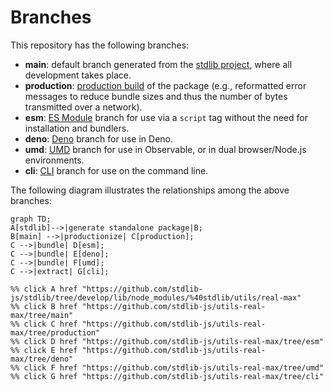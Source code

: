 <!--

@license Apache-2.0

Copyright (c) 2023 The Stdlib Authors.

Licensed under the Apache License, Version 2.0 (the "License");
you may not use this file except in compliance with the License.
You may obtain a copy of the License at

    http://www.apache.org/licenses/LICENSE-2.0

Unless required by applicable law or agreed to in writing, software
distributed under the License is distributed on an "AS IS" BASIS,
WITHOUT WARRANTIES OR CONDITIONS OF ANY KIND, either express or implied.
See the License for the specific language governing permissions and
limitations under the License.

-->

# Branches

This repository has the following branches:

-   **main**: default branch generated from the [stdlib project][stdlib-url], where all development takes place.
-   **production**: [production build][production-url] of the package (e.g., reformatted error messages to reduce bundle sizes and thus the number of bytes transmitted over a network).
-   **esm**: [ES Module][esm-url] branch for use via a `script` tag without the need for installation and bundlers.
-   **deno**: [Deno][deno-url] branch for use in Deno.
-   **umd**: [UMD][umd-url] branch for use in Observable, or in dual browser/Node.js environments.
-   **cli**: [CLI][cli-url] branch for use on the command line.

The following diagram illustrates the relationships among the above branches:

```mermaid
graph TD;
A[stdlib]-->|generate standalone package|B;
B[main] -->|productionize| C[production];
C -->|bundle| D[esm];
C -->|bundle| E[deno];
C -->|bundle| F[umd];
C -->|extract| G[cli];

%% click A href "https://github.com/stdlib-js/stdlib/tree/develop/lib/node_modules/%40stdlib/utils/real-max"
%% click B href "https://github.com/stdlib-js/utils-real-max/tree/main"
%% click C href "https://github.com/stdlib-js/utils-real-max/tree/production"
%% click D href "https://github.com/stdlib-js/utils-real-max/tree/esm"
%% click E href "https://github.com/stdlib-js/utils-real-max/tree/deno"
%% click F href "https://github.com/stdlib-js/utils-real-max/tree/umd"
%% click G href "https://github.com/stdlib-js/utils-real-max/tree/cli"
```

[stdlib-url]: https://github.com/stdlib-js/stdlib/tree/develop/lib/node_modules/%40stdlib/utils/real-max
[production-url]: https://github.com/stdlib-js/utils-real-max/tree/production
[deno-url]: https://github.com/stdlib-js/utils-real-max/tree/deno
[umd-url]: https://github.com/stdlib-js/utils-real-max/tree/umd
[esm-url]: https://github.com/stdlib-js/utils-real-max/tree/esm
[cli-url]: https://github.com/stdlib-js/utils-real-max/tree/cli